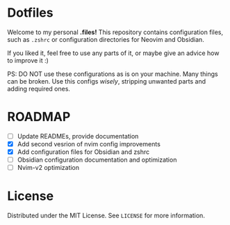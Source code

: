 # Dotfiles

Welcome to my personal **.files!** This repository contains configuration files, such as `.zshrc` or configuration directories for Neovim and Obsidian.

If you liked it, feel free to use any parts of it, or maybe give an advice how to improve it :)

PS: DO NOT use these configurations as is on your machine. Many things can be broken. Use this configs *wisely*, stripping unwanted parts and adding required ones.

# ROADMAP

-[ ] Update READMEs, provide documentation
-[X] Add second vesrion of nvim config improvements
-[X] Add configuration files for Obsidian and zshrc
-[ ] Obsidian configuration documentation and optimization
-[ ] Nvim-v2 optimization

# License

Distributed under the MIT License. See `LICENSE` for more information.
